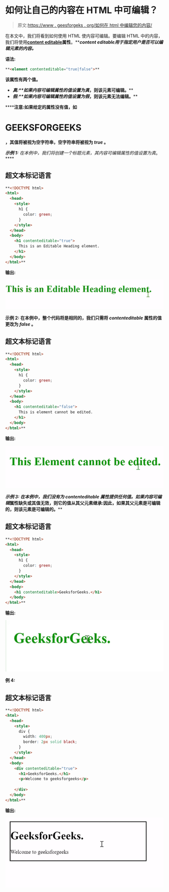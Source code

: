 # 如何让自己的内容在 HTML 中可编辑？

> 原文:[https://www . geesforgeks . org/如何在 html 中编辑您的内容/](https://www.geeksforgeeks.org/how-to-make-your-content-editable-in-html/)

在本文中，我们将看到如何使用 HTML 使内容可编辑。要编辑 HTML 中的内容，我们将使用[**content editable**](https://www.geeksforgeeks.org/html-contenteditable-attribute/)**属性**。*****content editable*用于指定用户是否可以编辑元素的内容。****

******语法:******

```html
**<element contenteditable="true|false">**
```

****该属性有两个值。****

*   ******真:**如果*内容可编辑*属性的值设置为*真*，则该元素可编辑。****
*   ******假:**如果*内容可编辑*属性的值设置为*假*，则该元素无法编辑。****

******注意:**如果给定的属性没有值，如<h1 content editable>GEEKSFORGEEKS</h1>，其值将被视为空字符串，空字符串将被视为 *true* 。****

******示例 1:** 在本例中，我们将创建一个标题元素，其*内容可编辑*属性的值设置为*真*。****

## ****超文本标记语言****

```html
**<!DOCTYPE html>
<html>
  <head>
    <style>
      h1 {
        color: green;
      }
    </style>
  </head>
  <body>
    <h1 contenteditable="true">
      This is an Editable Heading element.
    </h1>
  </body>
</html>**
```

******输出:******

****![](img/f9d1d8341b7f0c8980daf6a09538124f.png)****

******示例 2:** 在本例中，整个代码将是相同的，我们只需将 *contenteditable* 属性的值更改为 *false* 。****

## ****超文本标记语言****

```html
**<!DOCTYPE html>
<html>
  <head>
    <style>
      h1 {
        color: green;
      }
    </style>
  </head>
  <body>
    <h1 contenteditable="false">
      This is element cannot be edited.
    </h1>
  </body>
</html>**
```

******输出:******

****![](img/b6c5929b056175c7d2ba9a3d5fc11ced.png)****

******示例 3:** 在本例中，我们没有为 *contenteditable* 属性提供任何值。如果*内容可编辑*属性缺失或其值无效，则它的值从其父元素继承:因此，如果其父元素是可编辑的，则该元素是可编辑的。****

## ****超文本标记语言****

```html
**<!DOCTYPE html>
<html>
  <head>
    <style>
      h1 {
        color: green;
      }
    </style>
  </head>
  <body>
    <h1 contenteditable>GeeksforGeeks.</h1>
  </body>
</html>**
```

******输出:******

****![](img/c440be512e809f08dae15568ee85ed1c.png)****

******例 4:******

## ****超文本标记语言****

```html
**<!DOCTYPE html>
<html>
  <head>
    <style>
      div {
        width: 400px;
        border: 2px solid black;
      }
    </style>
  </head>
  <body>
    <div contenteditable="true">
      <h1>GeeksforGeeks.</h1>
      <p>Welcome to geeksforgeeks</p>

    </div>
  </body>
</html>**
```

******输出:******

****![](img/082ed657d501b9dce7824aa2643b3554.png)****